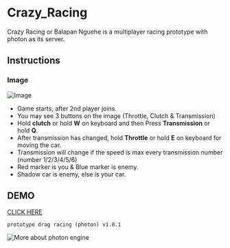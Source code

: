 # Crazy_Racing
Crazy Racing or Balapan Nguehe is a multiplayer racing prototype with photon as its server.

## Instructions
### Image
![Image](https://lh3.googleusercontent.com/7823mavye0HvY3fpHwrB4EEjezhdKiH174Rpq0fwTL9ilvePiecyrLm0hhEJbMqLI46Khr2kqFKlwBUVjzNiOzQKB0d5RxjHLq15ul89WCW7M2VqFPHwoJoJtuNNMhdG9rfweBs4VCMkqQKRPsdUR6kLih0POzX8ctlKs8R2kfsXIp26kivmvOP-rnAVtlRhGGFZdT_OTbc-GV0Lgehv20aZlVHAae6ZmZ6VpuZ37j_zn4A-jKK0nK78ctR3ewoL81hTyhBZjwpJOQ3uvj1cTQaJj0b0_2W3yxendBHesLM4MvURT8GIK22tK-euM3jZ3-64TqXDGG8yM0pK2032-9ggGcgtA41smYRB2Us51lFOv8009mEFhZeEpAfW2by8CA07LrGAkWPPN-DRJr9JfMuJk6UGLEUjtzA_7sdscOHgk1_Iwq3_8JkkZXBIhPNDm4RLAqO1d2Vgl4JSqtu5vKJjg7HwYipwZah3MB2BOaUfcjEJyv1_fOkDJ6aw-x43m4DwO0rd5KRrdFtoz1z83aCU72zW_IMyYDp4DYFKmwM42MqysXyuVNoGKQfybVfDbTld6khlyKdM_U81N5dmKi86Bb3zlrIXtq-SQBY=w1412-h790-no)
- Game starts, after 2nd player joins.
- You may see 3 buttons on the image (Throttle, Clutch & Transmission)
- Hold **clutch** or hold **W** on keyboard and then Press **Transmission** or hold **Q**.
- After transmission has changed, hold **Throttle** or hold **E** on keyboard for moving the car.
- Transmission will change if the speed is max every transmission number (number 1/2/3/4/5/6)
- Red marker is you & Blue marker is enemy.
- Shadow car is enemy, else is your car.




## DEMO
[CLICK HERE](https://marmisdev.github.io/Crazy_Racing)





```prototype drag racing (photon) v1.0.1```

![More about photon engine ](https://lh5.googleusercontent.com/1Vnz0T1tzNBm6j3zKc5e4xwwe7rQFY0e7-jKh2iMlEWC3ZrYS00BQpLrYYC0WOdEBjZYDMoY11GUk84-kSd4=w1440-h796)
